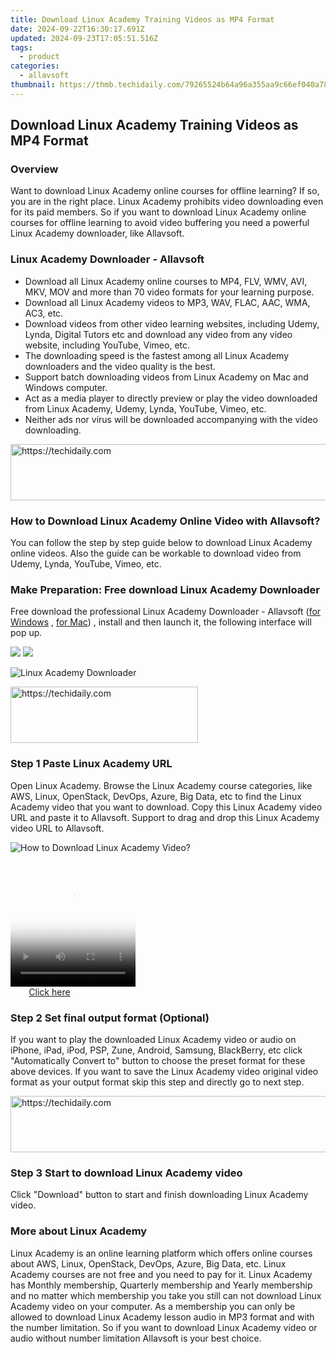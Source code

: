 ```yaml
---
title: Download Linux Academy Training Videos as MP4 Format
date: 2024-09-22T16:30:17.691Z
updated: 2024-09-23T17:05:51.516Z
tags:
  - product
categories:
  - allavsoft
thumbnail: https://thmb.techidaily.com/79265524b64a96a355aa9c66ef040a78b4c61cd77b813b963d28880dc313d729.jpg
---
```


## Download Linux Academy Training Videos as MP4 Format

### Overview

Want to download Linux Academy online courses for offline learning? If so, you are in the right place. Linux Academy prohibits video downloading even for its paid members. So if you want to download Linux Academy online courses for offline learning to avoid video buffering you need a powerful Linux Academy downloader, like Allavsoft.

### Linux Academy Downloader - Allavsoft

* Download all Linux Academy online courses to MP4, FLV, WMV, AVI, MKV, MOV and more than 70 video formats for your learning purpose.
* Download all Linux Academy videos to MP3, WAV, FLAC, AAC, WMA, AC3, etc.
* Download videos from other video learning websites, including Udemy, Lynda, Digital Tutors etc and download any video from any video website, including YouTube, Vimeo, etc.
* The downloading speed is the fastest among all Linux Academy downloaders and the video quality is the best.
* Support batch downloading videos from Linux Academy on Mac and Windows computer.
* Act as a media player to directly preview or play the video downloaded from Linux Academy, Udemy, Lynda, YouTube, Vimeo, etc.
* Neither ads nor virus will be downloaded accompanying with the video downloading.

<!-- affiliate ads begin -->
<a href="https://ephamedtechinc.pxf.io/c/5597632/2130531/26400" target="_top" id="2130531">
  <img src="//a.impactradius-go.com/display-ad/26400-2130531" border="0" alt="https://techidaily.com" width="728" height="90"/>
</a>
<img height="0" width="0" src="https://ephamedtechinc.pxf.io/i/5597632/2130531/26400" style="position:absolute;visibility:hidden;" border="0" />
<!-- affiliate ads end -->

### How to Download Linux Academy Online Video with Allavsoft?

You can follow the step by step guide below to download Linux Academy online videos. Also the guide can be workable to download video from Udemy, Lynda, YouTube, Vimeo, etc.

### Make Preparation: Free download Linux Academy Downloader

Free download the professional Linux Academy Downloader - Allavsoft ([for Windows](https://tools.techidaily.com/allavsoft/products/) , [for Mac](https://tools.techidaily.com/allavsoft/products/)) , install and then launch it, the following interface will pop up.

[![](https://www.allavsoft.com/how-to/../images/how-to/free-download-win.jpg)](https://tools.techidaily.com/allavsoft/products/) [![](https://www.allavsoft.com/how-to/../images/how-to/free-download-mac.jpg)](https://tools.techidaily.com/allavsoft/products/)

![Linux Academy Downloader](https://www.allavsoft.com/how-to/../images/allavsoft/screen-shot-600.jpg)

<!-- affiliate ads begin -->
<a href="https://aligracehair.sjv.io/c/5597632/1868571/19272" target="_top" id="1868571">
  <img src="//a.impactradius-go.com/display-ad/19272-1868571" border="0" alt="https://techidaily.com" width="300" height="90"/>
</a>
<img height="0" width="0" src="https://aligracehair.sjv.io/i/5597632/1868571/19272" style="position:absolute;visibility:hidden;" border="0" />
<!-- affiliate ads end -->

### Step 1 Paste Linux Academy URL

Open Linux Academy. Browse the Linux Academy course categories, like AWS, Linux, OpenStack, DevOps, Azure, Big Data, etc to find the Linux Academy video that you want to download. Copy this Linux Academy video URL and paste it to Allavsoft. Support to drag and drop this Linux Academy video URL to Allavsoft.

![How to Download Linux Academy Video?](https://www.allavsoft.com/how-to/../images/how-to/download-rtmp-video/download-rtmp-video.jpg)

<!-- affiliate ads begin -->
<span id="1328683">
					<video width="200" height="200" style="cursor:pointer"
           poster="//a.impactradius-go.com/display-clicktoplayimage/1328683.png"
           onclick="if(!this.playClicked){this.play();this.setAttribute('controls',true);this.playClicked=true;}">
	   <source src="//a.impactradius-go.com/display-ad/15852-1328683">
	   <img src="//a.impactradius-go.com/display-clicktoplayimage/1328683.png" style="border: none; height: 100%; width: 100%; object-fit: contain">
	</video>
	<div style="width:125px;text-align:center"><a href="javascript:window.open(decodeURIComponent('https%3A%2F%2Fthefitville.pxf.io%2Fc%2F5597632%2F1328683%2F15852'), '_blank');void(0);">Click here</a></div>
</span>
<img height="0" width="0" src="https://imp.pxf.io/i/5597632/1328683/15852" style="position:absolute;visibility:hidden;" border="0" />
<!-- affiliate ads end -->

### Step 2 Set final output format (Optional)

If you want to play the downloaded Linux Academy video or audio on iPhone, iPad, iPod, PSP, Zune, Android, Samsung, BlackBerry, etc click "Automatically Convert to" button to choose the preset format for these above devices. If you want to save the Linux Academy video original video format as your output format skip this step and directly go to next step.

<!-- affiliate ads begin -->
<a href="https://appsumo.8odi.net/c/5597632/2068416/7443" target="_top" id="2068416">
  <img src="//a.impactradius-go.com/display-ad/7443-2068416" border="0" alt="https://techidaily.com" width="728" height="90"/>
</a>
<img height="0" width="0" src="https://appsumo.8odi.net/i/5597632/2068416/7443" style="position:absolute;visibility:hidden;" border="0" />
<!-- affiliate ads end -->

### Step 3 Start to download Linux Academy video

Click "Download" button to start and finish downloading Linux Academy video.

### More about Linux Academy

Linux Academy is an online learning platform which offers online courses about AWS, Linux, OpenStack, DevOps, Azure, Big Data, etc. Linux Academy courses are not free and you need to pay for it. Linux Academy has Monthly membership, Quarterly membership and Yearly membership and no matter which membership you take you still can not download Linux Academy video on your computer. As a membership you can only be allowed to download Linux Academy lesson audio in MP3 format and with the number limitation. So if you want to download Linux Academy video or audio without number limitation Allavsoft is your best choice.

<ins class="adsbygoogle"
     style="display:block"
     data-ad-format="autorelaxed"
     data-ad-client="ca-pub-7571918770474297"
     data-ad-slot="1223367746"></ins>

<ins class="adsbygoogle"
     style="display:block"
     data-ad-client="ca-pub-7571918770474297"
     data-ad-slot="8358498916"
     data-ad-format="auto"
     data-full-width-responsive="true"></ins>



